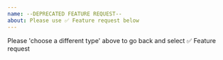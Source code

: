 ```yaml
---
name: --DEPRECATED FEATURE REQUEST--
about: Please use ✅ Feature request below
---
```

Please 'choose a different type' above to go back and select ✅ Feature request
